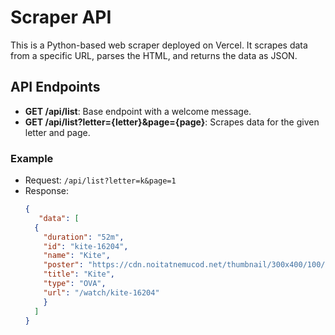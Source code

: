 # Scraper API

This is a Python-based web scraper deployed on Vercel. It scrapes data from a specific URL, parses the HTML, and returns the data as JSON.

## API Endpoints

- **GET /api/list**: Base endpoint with a welcome message.
- **GET /api/list?letter={letter}&page={page}**: Scrapes data for the given letter and page.

### Example
- Request: `/api/list?letter=k&page=1`
- Response:
  ```json
  {
     "data": [
    {
      "duration": "52m",
      "id": "kite-16204",
      "name": "Kite",
      "poster": "https://cdn.noitatnemucod.net/thumbnail/300x400/100/746d993e054e200c4e3148dd90df225c.jpg",
      "title": "Kite",
      "type": "OVA",
      "url": "/watch/kite-16204"
      }
    ]
  }
